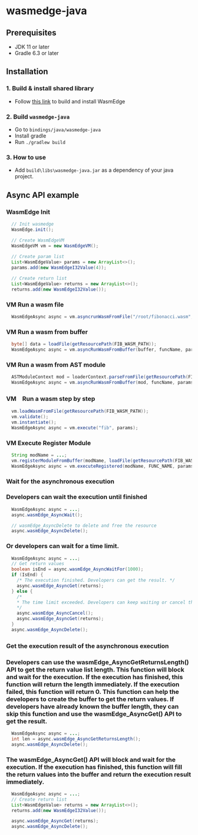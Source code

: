 # wasmedge-java

## Prerequisites
- JDK 11 or later
- Gradle 6.3 or later

## Installation

### 1. Build & install shared library
- Follow [this link](https://wasmedge.org/book/en/contribute/build_from_src.html) to build and install WasmEdge

### 2. Build `wasmedge-java`
- Go to `bindings/java/wasmedge-java`
- Install gradle
- Run `./gradlew build`

### 3. How to use
- Add `build\libs\wasmedge-java.jar` as a dependency of your java project.

## Async API example

### WasmEdge Init
```java
  // Init wasmedge
  WasmEdge.init();

  // Create WasmEdgeVM
  WasmEdgeVM vm = new WasmEdgeVM();
  
  // Create param list
  List<WasmEdgeValue> params = new ArrayList<>();
  params.add(new WasmEdgeI32Value(4));

  // Create return list
  List<WasmEdgeValue> returns = new ArrayList<>();
  returns.add(new WasmEdgeI32Value());
```
### VM Run a wasm file 
```java
  WasmEdgeAsync async = vm.asyncrunWasmFromFile("/root/fibonacci.wasm", "fib", params, returns);
```
### VM Run a wasm from buffer
```java
  byte[] data = loadFile(getResourcePath(FIB_WASM_PATH));
  WasmEdgeAsync async = vm.asyncRunWasmFromBuffer(buffer, funcName, params);
```

### VM Run a wasm from AST module
```java
  ASTModuleContext mod = loaderContext.parseFromFile(getResourcePath(FIB_WASM_PATH));
  WasmEdgeAsync async = vm.asyncRunWasmFromBuffer(mod, funcName, params);
```

### VM　Run a wasm step by step
```java
  vm.loadWasmFromFile(getResourcePath(FIB_WASM_PATH));
  vm.validate();
  vm.instantiate();
  WasmEdgeAsync async = vm.execute("fib", params);
```

### VM Execute Register Module
```java
  String modName = ...;
  vm.registerModuleFromBuffer(modName, loadFile(getResourcePath(FIB_WASM_PATH)));
  WasmEdgeAsync async = vm.executeRegistered(modName, FUNC_NAME, params);
```


### Wait for the asynchronous execution
### Developers can wait the execution until finished
```java
  WasmEdgeAsync async = ...;
  async.wasmEdge_AsyncWait();

  // wasmEdge_AsyncDelete to delete and free the resource
  async.wasmEdge_AsyncDelete();
```
### Or developers can wait for a time limit.
```java
  WasmEdgeAsync async = ...;
  // Get return values
  boolean isEnd = async.wasmEdge_AsyncWaitFor(1000);
  if (IsEnd) {
    /* The execution finished. Developers can get the result. */
    async.wasmEdge_AsyncGet(returns);
  } else {
    /*
    * The time limit exceeded. Developers can keep waiting or cancel the execution.
    */
    async.wasmEdge_AsyncCancel();
    async.wasmEdge_AsyncGet(returns);
  }
  async.wasmEdge_AsyncDelete();
```

### Get the execution result of the asynchronous execution　
### Developers can use the wasmEdge_AsyncGetReturnsLength() API to get the return value list length. This function will block and wait for the execution. If the execution has finished, this function will return the length immediately. If the execution failed, this function will return 0. This function can help the developers to create the buffer to get the return values. If developers have already known the buffer length, they can skip this function and use the wasmEdge_AsyncGet() API to get the result.
```java
  WasmEdgeAsync async = ...;
  int len = async.wasmEdge_AsyncGetReturnsLength();
  async.wasmEdge_AsyncDelete();
```

### The wasmEdge_AsyncGet() API will block and wait for the execution. If the execution has finished, this function will fill the return values into the buffer and return the execution result immediately.

```java
  WasmEdgeAsync async = ...;
  // Create return list
  List<WasmEdgeValue> returns = new ArrayList<>();
  returns.add(new WasmEdgeI32Value());

  async.wasmEdge_AsyncGet(returns);
  async.wasmEdge_AsyncDelete();
```